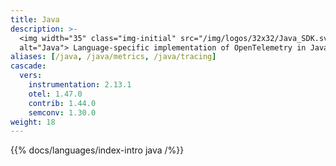 ```yaml
---
title: Java
description: >-
  <img width="35" class="img-initial" src="/img/logos/32x32/Java_SDK.svg"
  alt="Java"> Language-specific implementation of OpenTelemetry in Java.
aliases: [/java, /java/metrics, /java/tracing]
cascade:
  vers:
    instrumentation: 2.13.1
    otel: 1.47.0
    contrib: 1.44.0
    semconv: 1.30.0
weight: 18
---
```


{{% docs/languages/index-intro java /%}}
